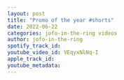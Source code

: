 ```yaml
---
layout: post
title: "Promo of the year #shorts"
date: 2022-06-22
categories: jofo-in-the-ring videos
author: jofo-in-the-ring
spotify_track_id: 
youtube_video_id: VEqyxNlNq-I
apple_track_id: 
youtube_metadata: 
---
```

